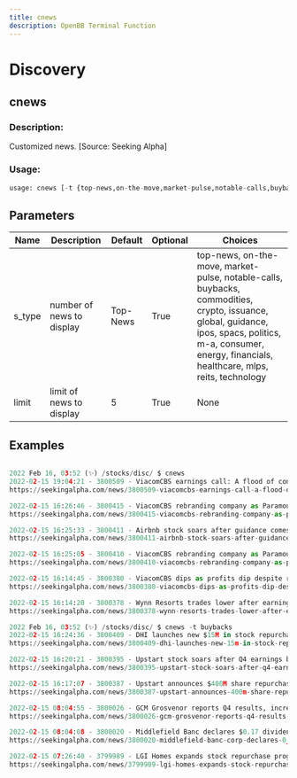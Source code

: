 ```yaml
---
title: cnews
description: OpenBB Terminal Function
---
```


# Discovery

## cnews

### Description: 

Customized news. [Source: Seeking Alpha]

### Usage: 
```python
usage: cnews [-t {top-news,on-the-move,market-pulse,notable-calls,buybacks,commodities,crypto,issuance,global,guidance,ipos,spacs,politics,m-a,consumer,energy,financials,healthcare,mlps,reits,technology}] [-l LIMIT]
```

## Parameters

| Name | Description | Default | Optional | Choices |
| ---- | ----------- | ------- | -------- | ------- |
| s_type | number of news to display | Top-News | True | top-news, on-the-move, market-pulse, notable-calls, buybacks, commodities, crypto, issuance, global, guidance, ipos, spacs, politics, m-a, consumer, energy, financials, healthcare, mlps, reits, technology |
| limit | limit of news to display | 5 | True | None |


## Examples

```python

2022 Feb 16, 03:52 (✨) /stocks/disc/ $ cnews
2022-02-15 19:04:21 - 3800509 - ViacomCBS earnings call: A flood of content feeding transformation to Paramount
https://seekingalpha.com/news/3800509-viacomcbs-earnings-call-a-flood-of-content-feeding-transformation-to-paramount

2022-02-15 16:26:46 - 3800415 - ViacomCBS rebranding company as Paramount Global
https://seekingalpha.com/news/3800415-viacomcbs-rebranding-company-as-paramount-global

2022-02-15 16:25:33 - 3800411 - Airbnb stock soars after guidance comes in strong
https://seekingalpha.com/news/3800411-airbnb-stock-soars-after-guidance-comes-in-strong

2022-02-15 16:25:05 - 3800410 - ViacomCBS rebranding company as Paramount Global
https://seekingalpha.com/news/3800410-viacomcbs-rebranding-company-as-paramount-global

2022-02-15 16:14:45 - 3800380 - ViacomCBS dips as profits dip despite revenue beat, streaming gains
https://seekingalpha.com/news/3800380-viacomcbs-dips-as-profits-dip-despite-revenue-beat-streaming-gains

2022-02-15 16:14:20 - 3800378 - Wynn Resorts trades lower after earnings, Encore Boston sale
https://seekingalpha.com/news/3800378-wynn-resorts-trades-lower-after-earnings-encore-boston-sale

2022 Feb 16, 03:52 (✨) /stocks/disc/ $ cnews -t buybacks
2022-02-15 16:24:36 - 3800409 - DHI launches new $15M in stock repurchase program
https://seekingalpha.com/news/3800409-dhi-launches-new-15m-in-stock-repurchase-program

2022-02-15 16:20:21 - 3800395 - Upstart stock soars after Q4 earnings beat, strong guidance, stock buyback
https://seekingalpha.com/news/3800395-upstart-stock-soars-after-q4-earnings-beat-strong-guidance-stock-buyback

2022-02-15 16:17:07 - 3800387 - Upstart announces $400M share repurchase program
https://seekingalpha.com/news/3800387-upstart-announces-400m-share-repurchase-program

2022-02-15 08:04:55 - 3800026 - GCM Grosvenor reports Q4 results, increases stock repurchase plan by $20M
https://seekingalpha.com/news/3800026-gcm-grosvenor-reports-q4-results-increases-stock-repurchase-plan-by-20m

2022-02-15 08:04:08 - 3800020 - Middlefield Banc declares $0.17 dividend; expands stock buyback plan
https://seekingalpha.com/news/3800020-middlefield-banc-corp-declares-0_17-dividend

2022-02-15 07:26:40 - 3799989 - LGI Homes expands stock repurchase program by $200M
https://seekingalpha.com/news/3799989-lgi-homes-expands-stock-repurchase-program-by-200m

```

